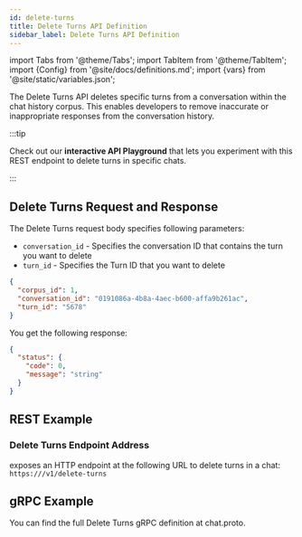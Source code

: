 ```yaml
---
id: delete-turns
title: Delete Turns API Definition
sidebar_label: Delete Turns API Definition
---
```


import Tabs from '@theme/Tabs';
import TabItem from '@theme/TabItem';
import {Config} from '@site/docs/definitions.md';
import {vars} from '@site/static/variables.json';

The Delete Turns API deletes specific turns from a conversation within the 
chat history corpus. This enables developers to remove inaccurate or 
inappropriate responses from the conversation history. 

:::tip

Check out our **interactive API Playground** that lets you experiment with this 
REST endpoint to delete turns in specific chats.

:::

## Delete Turns Request and Response

The Delete Turns request body specifies following parameters:

* `conversation_id` - Specifies the conversation ID that contains the turn 
  you want to delete
* `turn_id` - Specifies the Turn ID that you want to delete

```json
{
  "corpus_id": 1,
  "conversation_id": "0191086a-4b8a-4aec-b600-affa9b261ac",
  "turn_id": "5678"
}
```

You get the following response:

```json
{
  "status": {
    "code": 0,
    "message": "string"
  }
}
```

## REST Example

### Delete Turns Endpoint Address

<Config v="names.product"/> exposes an HTTP endpoint at the following URL
to delete turns in a chat:
<code>https://<Config v="domains.rest.indexing"/>/v1/delete-turns</code>


## gRPC Example

You can find the full Delete Turns gRPC definition at chat.proto.